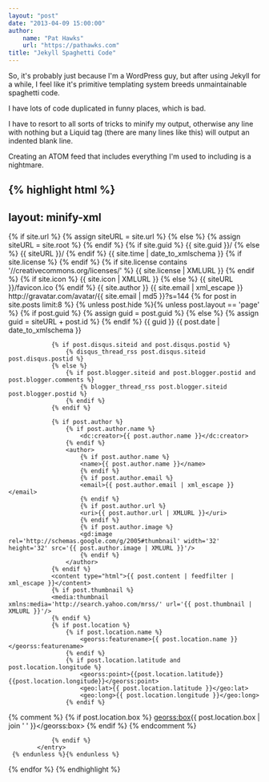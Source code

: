 ```yaml
--- 
layout: "post"  
date: "2013-04-09 15:00:00"  
author:  
    name: "Pat Hawks"  
    url: "https://pathawks.com"
title: "Jekyll Spaghetti Code"  
---
```


So, it's probably just because I'm a WordPress guy, but after using Jekyll for a while, I feel like it's primitive templating system breeds unmaintainable spaghetti code.

I have lots of code duplicated in funny places, which is bad.

I have to resort to all sorts of tricks to minify my output, otherwise any line with nothing but a Liquid tag (there are many lines like this) will output an indented blank line.

Creating an ATOM feed that includes everything I'm used to including is a nightmare.

{% highlight html %}
---
layout: minify-xml
---
<?xml version="1.0" encoding="utf-8"?>
<feed xmlns="http://www.w3.org/2005/Atom" xmlns:geo="http://www.w3.org/2003/01/geo/wgs84_pos#" xmlns:georss='http://www.georss.org/georss' xmlns:thr='http://purl.org/syndication/thread/1.0' xmlns:gd='http://schemas.google.com/g/2005' xmlns:wfw="http://wellformedweb.org/CommentAPI/" xmlns:slash="http://purl.org/rss/1.0/modules/slash/" xmlns:dc="http://purl.org/dc/elements/1.1/" xmlns:creativeCommons="http://backend.userland.com/creativeCommonsRssModule">
  {% if site.url %}
		{% assign siteURL = site.url %}
	{% else %}
		{% assign siteURL = site.root %}
	{% endif %}
	{% if site.guid %}
		<id>{{ site.guid }}/</id>
	{% else %}
		<id>{{ siteURL }}/</id>
	{% endif %}
	<updated>{{ site.time | date_to_xmlschema }}</updated>
	<link rel="self" type="application/atom+xml" href="{{ siteURL }}/atom.xml"/>
	<link href="{{ siteURL }}/"/>
	<title type="text">{{ site.title }}</title>
	{% if site.license %}
		<link href="{{ site.license }}"  rel="license" type="text/html"/>
	{% endif %}
	{% if site.license contains '//creativecommons.org/licenses/' %}
		<creativeCommons:license>{{ site.license | XMLURL }}</creativeCommons:license>
	{% endif %}
	{% if site.icon %}
		<icon>{{ site.icon | XMLURL }}</icon>
	{% else %}
		<icon>{{ siteURL }}/favicon.ico</icon>
	{% endif %}
	<author>
		<name>{{ site.author }}</name>
		<email>{{ site.email | xml_escape }}</email>
		<gd:image rel='http://schemas.google.com/g/2005#thumbnail' width='32' height='32' src='http://gravatar.com/avatar/{{ site.email | md5 }}?s=512'/>
	</author>
	<logo>http://gravatar.com/avatar/{{ site.email | md5 }}?s=144</logo>
	{% for post in site.posts limit:8 %}
		{% unless post.hide %}{% unless post.layout == 'page' %}
	{% if post.guid %}
		{% assign guid = post.guid %}
	{% else %}
		{% assign guid = siteURL + post.id %}
	{% endif %}
		 <entry>
				<id>{{ guid }}</id>
				<updated>{{ post.date | date_to_xmlschema }}</updated>
				<title>{{ post.title | xml_escape }}</title>
				<link href="{{ siteURL }}{{ post.url }}" />
				<link href="{{ siteURL }}{{ post.url }}" rel="alternate" type="text/html" />

				{% if post.disqus.siteid and post.disqus.postid %}
					{% disqus_thread_rss post.disqus.siteid post.disqus.postid %}
				{% else %}
					{% if post.blogger.siteid and post.blogger.postid and post.blogger.comments %}
						{% blogger_thread_rss post.blogger.siteid post.blogger.postid %}
					{% endif %}
				{% endif %}

				{% if post.author %}
					{% if post.author.name %}
						<dc:creator>{{ post.author.name }}</dc:creator>
					{% endif %}
					<author>
						{% if post.author.name %}
						<name>{{ post.author.name }}</name>
						{% endif %}
						{% if post.author.email %}
						<email>{{ post.author.email | xml_escape }}</email>
						{% endif %}
						{% if post.author.url %}
						<uri>{{ post.author.url | XMLURL }}</uri>
						{% endif %}
						{% if post.author.image %}
						<gd:image rel='http://schemas.google.com/g/2005#thumbnail' width='32' height='32' src='{{ post.author.image | XMLURL }}'/>
						{% endif %}
					</author>
				{% endif %}
				<content type="html">{{ post.content | feedfilter | xml_escape }}</content>
				{% if post.thumbnail %}
				<media:thumbnail xmlns:media='http://search.yahoo.com/mrss/' url='{{ post.thumbnail | XMLURL }}'/>
				{% endif %}
				{% if post.location %}
					{% if post.location.name %}
						<georss:featurename>{{ post.location.name }}</georss:featurename>
					{% endif %}
					{% if post.location.latitude and post.location.longitude %}
						<georss:point>{{post.location.latitude}} {{post.location.longitude}}</georss:point>
						<geo:lat>{{ post.location.latitude }}</geo:lat>
						<geo:long>{{ post.location.longitude }}</geo:long>
					{% endif %}

{% comment %}
					{% if post.location.box %}
						<georss:box>{{ post.location.box | join ' ' }}</georss:box>
					{% endif %}
{% endcomment %}

				{% endif %}
			</entry>
	 {% endunless %}{% endunless %}
 {% endfor %}
</feed>
{% endhighlight %}
